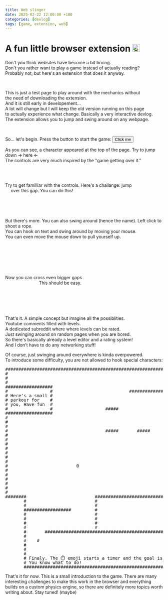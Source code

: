 ```yaml
---
title: Web slinger
date: 2025-02-22 12:00:00 +100
categories: [devlog]
tags: [game, extension, web]
---
```

# A fun little browser extension <img alt="🏁" class="yt-core-image yt-core-attributed-string__image-element yt-core-attributed-string__image-element--image-alignment-vertical-center yt-core-image--content-mode-scale-to-fill yt-core-image--loaded" style="height: 24px; width: 24px;" src="https://www.youtube.com/s/gaming/emoji/7ff574f2/emoji_u1f3c1.png">


<script src = "/assets/js/add_script.js"></script>

Don't you think websites have become a bit broing. \
Don't you rather want to play a game instead of actually reading? \
Probably not, but here's an extension that does it anyway.

<br>

This is just a test page to play around with the mechanics without \
the need of downloading the extension. \
And it is still early in developement...\
A lot will change but I will keep the old version running on this page\
to actually experience what change. Basically a very interactive devlog.\
The extension allows you to jump and swing around on any webpage.

<br>

So... let's begin. Press the button to start the game: <button onclick="addScript()">Click me</button>

As you can see, a character appeared at the top of the page. Try to  jump down -> here <- \
The controls are very much inspired by the "game getting over it."


<br>

<br>

Try  to get familliar with the controls. Here's a challange: jump &emsp; &emsp; &emsp; &emsp; &emsp; &emsp;  over this gap. You can do this!

<br>

<br>

<br>



But there's more. You can also swing around (hence the name). Left click to shoot a rope.\
You can hook on text and swing around by moving your mouse.\
You can even move the mouse down to pull yourself up.
<br>

<br>

<br>

<br>

<br>

<br>

Now you can cross even bigger gaps&emsp; &emsp; &emsp; &emsp; &emsp; &emsp;&emsp;&emsp; &emsp; &emsp; &emsp; &emsp;&emsp; &emsp; &emsp; &emsp; &emsp; &emsp; &emsp; &emsp; &emsp; This should be easy.


<br>

<br>

<br>

<br>

That's it. A simple concept but imagine all the possiblities. \
Youtube comments filled with levels. \
A dedicated subreddit where where levels can be rated. \
Just swinging around on random pages when you are bored. \
So there's basically already a level editor and a rating system! \
And I don't have to do any networking stuff!


Of course, just swinging around everywhere is kinda overpowered. \
To introduce some difficulty, you are not allowed to hook special characters: 

<pre style="line-height: 1; overflow: hidden">
##############################################################                         ############
#                                                                                                 #
#                                                                                                 #
#                                                                                                 #
##################                                                                                #
#                #                             ####################################################
# Here's a small #                                                                                #
# parkour for    #                                                                                #
# you, Have fun  #                                                                                #
#                #                    #####                                                       #
##################                                                                                #
#                                                                                                 #
#                                                                                                 #
#                                                                                                 #
#                                     #####       #####      ####       #         #               #
#                                                                       #         #               #
#                                                                       ###       #               #
#                                                                       #         #               #
#                                                                       #         #               #
#                                                                       #         #               #
#                                                                       #         #               #
#                                                                       #        ##               #
#                          0                                            #         #               #
#                                                                       #         #               #
#                                                                       ###                       #
#                                                                                                 #
#                                                                                                 #
#                                                                                                 #
#                                                                                                 #
########                          #################################################################
       #                          #
       #                          #
       ##################         #
       #                          #
       #                          #
       #                          #
       #                          #
       #       #######################################################################
       #                                                                             #
       #    #                                                                        #
       #                                                                             #
       #                                                                             #
       #                                                                             #
       # Finaly. The ⏱️️ emoji starts a timer and the goal is at the top of the page. #
       # You know what to do!                                                         #
       ################################################################################
</pre>

That's it for now. This is a small introduction to the game.
There are many interesting challenges to make this work in the browser and everything builds on a custom physics engine, so there are definitely more topics worth writing about. Stay tuned! (maybe)